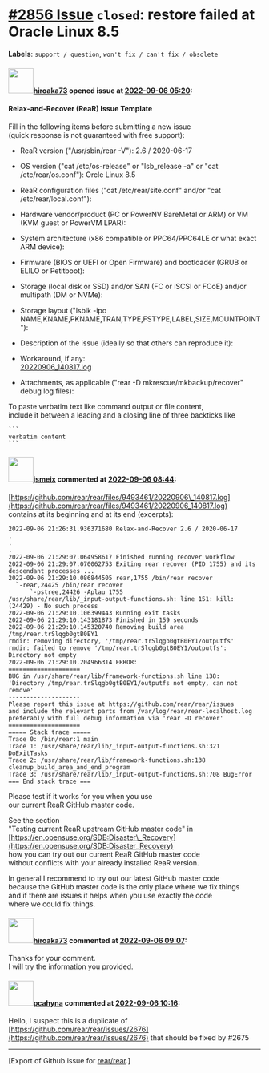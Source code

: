 [\#2856 Issue](https://github.com/rear/rear/issues/2856) `closed`: restore failed at Oracle Linux 8.5
=====================================================================================================

**Labels**: `support / question`, `won't fix / can't fix / obsolete`

#### <img src="https://avatars.githubusercontent.com/u/112923465?v=4" width="50">[hiroaka73](https://github.com/hiroaka73) opened issue at [2022-09-06 05:20](https://github.com/rear/rear/issues/2856):

#### Relax-and-Recover (ReaR) Issue Template

Fill in the following items before submitting a new issue  
(quick response is not guaranteed with free support):

-   ReaR version ("/usr/sbin/rear -V"): 2.6 / 2020-06-17

-   OS version ("cat /etc/os-release" or "lsb\_release -a" or "cat
    /etc/rear/os.conf"): Orcle Linux 8.5

-   ReaR configuration files ("cat /etc/rear/site.conf" and/or "cat
    /etc/rear/local.conf"):

-   Hardware vendor/product (PC or PowerNV BareMetal or ARM) or VM (KVM
    guest or PowerVM LPAR):

-   System architecture (x86 compatible or PPC64/PPC64LE or what exact
    ARM device):

-   Firmware (BIOS or UEFI or Open Firmware) and bootloader (GRUB or
    ELILO or Petitboot):

-   Storage (local disk or SSD) and/or SAN (FC or iSCSI or FCoE) and/or
    multipath (DM or NVMe):

-   Storage layout ("lsblk -ipo
    NAME,KNAME,PKNAME,TRAN,TYPE,FSTYPE,LABEL,SIZE,MOUNTPOINT"):

-   Description of the issue (ideally so that others can reproduce it):

-   Workaround, if any:  
    [20220906\_140817.log](https://github.com/rear/rear/files/9493461/20220906_140817.log)

-   Attachments, as applicable ("rear -D mkrescue/mkbackup/recover"
    debug log files):

To paste verbatim text like command output or file content,  
include it between a leading and a closing line of three backticks like

    ```
    verbatim content
    ```

#### <img src="https://avatars.githubusercontent.com/u/1788608?u=925fc54e2ce01551392622446ece427f51e2f0ce&v=4" width="50">[jsmeix](https://github.com/jsmeix) commented at [2022-09-06 08:44](https://github.com/rear/rear/issues/2856#issuecomment-1237845171):

[https://github.com/rear/rear/files/9493461/20220906\_140817.log](https://github.com/rear/rear/files/9493461/20220906_140817.log)  
contains at its beginning and at its end (excerpts):

    2022-09-06 21:26:31.936371680 Relax-and-Recover 2.6 / 2020-06-17
    .
    .
    .
    2022-09-06 21:29:07.064958617 Finished running recover workflow
    2022-09-06 21:29:07.070062753 Exiting rear recover (PID 1755) and its descendant processes ...
    2022-09-06 21:29:10.086844505 rear,1755 /bin/rear recover
      `-rear,24425 /bin/rear recover
          `-pstree,24426 -Aplau 1755
    /usr/share/rear/lib/_input-output-functions.sh: line 151: kill: (24429) - No such process
    2022-09-06 21:29:10.106399443 Running exit tasks
    2022-09-06 21:29:10.143181873 Finished in 159 seconds
    2022-09-06 21:29:10.145320740 Removing build area /tmp/rear.trSlqgb0gtB0EY1
    rmdir: removing directory, '/tmp/rear.trSlqgb0gtB0EY1/outputfs'
    rmdir: failed to remove '/tmp/rear.trSlqgb0gtB0EY1/outputfs': Directory not empty
    2022-09-06 21:29:10.204966314 ERROR: 
    ====================
    BUG in /usr/share/rear/lib/framework-functions.sh line 138:
    'Directory /tmp/rear.trSlqgb0gtB0EY1/outputfs not empty, can not remove'
    --------------------
    Please report this issue at https://github.com/rear/rear/issues
    and include the relevant parts from /var/log/rear/rear-localhost.log
    preferably with full debug information via 'rear -D recover'
    ====================
    ===== Stack trace =====
    Trace 0: /bin/rear:1 main
    Trace 1: /usr/share/rear/lib/_input-output-functions.sh:321 DoExitTasks
    Trace 2: /usr/share/rear/lib/framework-functions.sh:138 cleanup_build_area_and_end_program
    Trace 3: /usr/share/rear/lib/_input-output-functions.sh:708 BugError
    === End stack trace ===

Please test if it works for you when you use  
our current ReaR GitHub master code.

See the section  
"Testing current ReaR upstream GitHub master code" in  
[https://en.opensuse.org/SDB:Disaster\_Recovery](https://en.opensuse.org/SDB:Disaster_Recovery)  
how you can try out our current ReaR GitHub master code  
without conflicts with your already installed ReaR version.

In general I recommend to try out our latest GitHub master code  
because the GitHub master code is the only place where we fix things  
and if there are issues it helps when you use exactly the code  
where we could fix things.

#### <img src="https://avatars.githubusercontent.com/u/112923465?v=4" width="50">[hiroaka73](https://github.com/hiroaka73) commented at [2022-09-06 09:07](https://github.com/rear/rear/issues/2856#issuecomment-1237872937):

Thanks for your comment.  
I will try the information you provided.

#### <img src="https://avatars.githubusercontent.com/u/26300485?u=9105d243bc9f7ade463a3e52e8dd13fa67837158&v=4" width="50">[pcahyna](https://github.com/pcahyna) commented at [2022-09-06 10:16](https://github.com/rear/rear/issues/2856#issuecomment-1237953441):

Hello, I suspect this is a duplicate of
[https://github.com/rear/rear/issues/2676](https://github.com/rear/rear/issues/2676)
that should be fixed by \#2675

------------------------------------------------------------------------

\[Export of Github issue for
[rear/rear](https://github.com/rear/rear).\]
